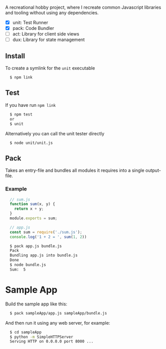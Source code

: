A recreational hobby project, where I recreate common Javascript libraries and tooling
without using any dependencies.

- [x] unit: Test Runner
- [x] pack: Code Bundler
- [ ] act: Library for client side views
- [ ] dux: Library for state management

## Install

To create a symlink for the `unit` executable
```
  $ npm link
```

## Test

If you have run `npm link`
```sh
  $ npm test
  or
  $ unit
```

Alternatively you can call the unit tester directly
```
  $ node unit/unit.js
```

## Pack

Takes an entry-file and bundles all modules it requires into a single output-file.

### Example

```js
  // sum.js
  function sum(x, y) {
    return x + y;
  }
  module.exports = sum;
```

```js
  // app.js
  const sum = require('./sum.js');
  console.log('1 + 2 = ', sum(1, 2))
```

```sh
  $ pack app.js bundle.js
  Pack
  Bundling app.js into bundle.js
  Done
  $ node bundle.js
  Sum:  5
```

# Sample App

Build the sample app like this:
```sh
  $ pack sampleApp/app.js sampleApp/bundle.js
```

And then run it using any web server, for example:
```sh
  $ cd sampleApp
  $ python -m SimpleHTTPServer
  Serving HTTP on 0.0.0.0 port 8000 ...
```